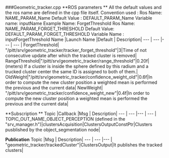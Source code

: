 ###Geometric_tracker.cpp
**ROS parameters **
All the default values and the ros name  are defined in the cpp file itself.
Convention used :
Ros Name:  NAME_PARAM_Name
Default Value : DEFAULT_PARAM_Name
Variable name:  inputName
Example 
Name: ForgetThreshold 
Ros Name: NAME_PARAM_FORGET_THRESHOLD
Default Value: DEFAULT_PARAM_FORGET_THRESHOLD
Variable Name : inputForgetThreshold 
Name  |Launch Name |Default | Description|
---  | --- |--- | --- |
ForgetThreshold| "/pitt/srv/geometric_tracker/tracker_forget_threshold"|3|Time of not consecutive update after which the tracked cluster is removed|
RangeThreshold|"/pitt/srv/geometric_tracker/range_threshold"|0.20f|(meters) If a cluster is inside the sphere defined by this radium and a trucked cluster center the same ID is assigned to both of them.|
OldWeight|"/pitt/srv/geometric_tracker/confidence_weight_old"|0.6f|In order to compute the new cluster position a weighted mean is performed the previous and the current data|
NewWeight| "/pitt/srv/geometric_tracker/confidence_weight_new"|0.4f|In order to compute the new cluster position a weighted mean is performed the previous and the current data|



**Subscription **
Topic  |Callback |Msg | Description|
---  | --- |--- | --- |
TOPIC_OUT_NAME_OBJECT_PERCEPTION (defined in the "srv_manager.h")|clustersAcquisition|ClustersOutputConstPtr|Clusters pusblished by the object_segmentation node|

**Publication**
Topic  |Msg | Description|
---  | --- |--- | 
"geometric_tracker/trackedCluster"|ClustersOutput|It publishes the tracked clusters|
